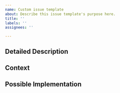 ```yaml
---
name: Custom issue template
about: Describe this issue template's purpose here.
title: ''
labels: ''
assignees: ''

---
```


## Detailed Description
<!--- Provide a detailed description of the change or addition you are proposing -->

## Context
<!--- Why is this change important to you? How would you use it? -->
<!--- How can it benefit other users? -->

## Possible Implementation
<!--- Not obligatory, but suggest an idea for implementing addition or change -->
